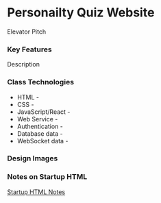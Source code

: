 # Personailty Quiz Website
Elevator Pitch
### Key Features
Description
### Class Technologies
* HTML - 
* CSS - 
* JavaScript/React - 
* Web Service - 
* Authentication - 
* Database data - 
* WebSocket data - 
### Design Images

### Notes on Startup HTML
[Startup HTML Notes](Startup_HTML_Notes.md)
